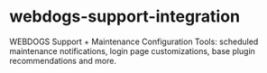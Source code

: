 # webdogs-support-integration
WEBDOGS Support + Maintenance Configuration Tools: scheduled maintenance notifications, login page customizations, base plugin recommendations and more.
